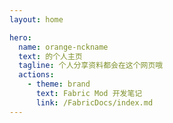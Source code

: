 ```yaml
---
layout: home

hero:
  name: orange-nckname
  text: 的个人主页
  tagline: 个人分享资料都会在这个网页哦
  actions:
    - theme: brand
      text: Fabric Mod 开发笔记
      link: /FabricDocs/index.md
---
```

